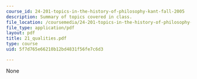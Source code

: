 ```yaml
---
course_id: 24-201-topics-in-the-history-of-philosophy-kant-fall-2005
description: Summary of topics covered in class.
file_location: /coursemedia/24-201-topics-in-the-history-of-philosophy-kant-fall-2005/5f7d765e66210b12bd4831f56fe7c6d3_21_qualities.pdf
file_type: application/pdf
layout: pdf
title: 21_qualities.pdf
type: course
uid: 5f7d765e66210b12bd4831f56fe7c6d3

---
```

None